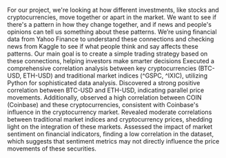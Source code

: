 For our project, we're looking at how different investments, like stocks and cryptocurrencies, move together or apart in the market. We want to see if there's a pattern in how they change together, and if news and people's opinions can tell us something about these patterns. We’re using financial data from Yahoo Finance to understand these connections and checking news from Kaggle to see if what people think and say affects these patterns. Our main goal is to create a simple trading strategy based on these connections, helping investors make smarter decisions
Executed a comprehensive correlation analysis between key cryptocurrencies (BTC-USD, ETH-USD) and traditional market indices (^GSPC, ^IXIC), utilizing Python for sophisticated data analysis.
Discovered a strong positive correlation between BTC-USD and ETH-USD, indicating parallel price movements. Additionally, observed a high correlation between COIN (Coinbase) and these cryptocurrencies, consistent with Coinbase's influence in the cryptocurrency market.
Revealed moderate correlations between traditional market indices and cryptocurrency prices, shedding light on the integration of these markets.
Assessed the impact of market sentiment on financial indicators, finding a low correlation in the dataset, which suggests that sentiment metrics may not directly influence the price movements of these securities.
